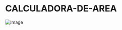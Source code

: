 # CALCULADORA-DE-AREA
![image]([https://github.com/BieLsUs/hbomax/assets/100472192/89f133cb-d402-4f05-aa35-c8788340b3b7](https://github.com/BieLsUs/CALCULADORA-DE-AREA/blob/e12e22cfccc18371cd3dfc0f6b9286792dc35e34/img%20git/como-calcular-a-area-topo.jpg))
